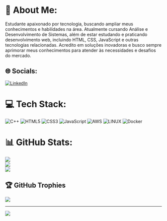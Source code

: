# 💫 About Me:
Estudante apaixonado por tecnologia, buscando ampliar meus conhecimentos e habilidades na área. Atualmente cursando Análise e Desenvolvimento de Sistemas, além de estar estudando e praticando desenvolvimento web, incluindo HTML, CSS, JavaScript e outras tecnologias relacionadas. Acredito em soluções inovadoras e busco sempre aprimorar meus conhecimentos para atender às necessidades e desafios do mercado.


## 🌐 Socials:
[![LinkedIn](https://img.shields.io/badge/LinkedIn-%230077B5.svg?logo=linkedin&logoColor=white)](https://linkedin.com/in/thiiagohsc) 

# 💻 Tech Stack:
![C++](https://img.shields.io/badge/c++-%2300599C.svg?style=for-the-badge&logo=c%2B%2B&logoColor=white) ![HTML5](https://img.shields.io/badge/html5-%23E34F26.svg?style=for-the-badge&logo=html5&logoColor=white) ![CSS3](https://img.shields.io/badge/css3-%231572B6.svg?style=for-the-badge&logo=css3&logoColor=white) ![JavaScript](https://img.shields.io/badge/javascript-%23323330.svg?style=for-the-badge&logo=javascript&logoColor=%23F7DF1E) ![AWS](https://img.shields.io/badge/AWS-%23FF9900.svg?style=for-the-badge&logo=amazon-aws&logoColor=white) ![LINUX](https://img.shields.io/badge/Linux-FCC624?style=for-the-badge&logo=linux&logoColor=black) ![Docker](https://img.shields.io/badge/docker-%230db7ed.svg?style=for-the-badge&logo=docker&logoColor=white)
# 📊 GitHub Stats:
![](https://github-readme-stats.vercel.app/api?username=thiiagohsc&theme=tokyonight&hide_border=false&include_all_commits=true&count_private=true)<br/>
![](https://github-readme-streak-stats.herokuapp.com/?user=thiiagohsc&theme=tokyonight&hide_border=false)<br/>
![](https://github-readme-stats.vercel.app/api/top-langs/?username=thiiagohsc&theme=tokyonight&hide_border=false&include_all_commits=true&count_private=true&layout=compact)

## 🏆 GitHub Trophies
![](https://github-profile-trophy.vercel.app/?username=thiiagohsc&theme=tokyonight&no-frame=false&no-bg=true&margin-w=4)

---
[![](https://visitcount.itsvg.in/api?id=thiiagohsc&icon=0&color=0)](https://visitcount.itsvg.in)

<!-- Proudly created with GPRM ( https://gprm.itsvg.in ) -->
